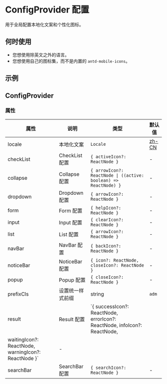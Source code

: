 # ConfigProvider 配置

用于全局配置本地化文案和个性化图标。

## 何时使用

- 您想使用除英文之外的语言。
- 您想使用自己的图标集，而不是内置的 `antd-mobile-icons`。

## 示例

<code src="./demos/demo1.tsx" ></code>

<code src="./demos/demo2.tsx" ></code>

## ConfigProvider

### 属性

| 属性 | 说明 | 类型 | 默认值 |
| --- | --- | --- | --- |
| locale | 本地化文案 | `Locale` | [zh-CN] |
| checkList | CheckList 配置 | `{ activeIcon?: ReactNode }` | - |
| collapse | Collapse 配置 | `{ arrowIcon?: ReactNode \| ((active: boolean) => ReactNode) }` | - |
| dropdown | Dropdown 配置 | `{ arrowIcon?: ReactNode }` | - |
| form | Form 配置 | `{ helpIcon?: ReactNode }` | - |
| input | Input 配置 | `{ clearIcon?: ReactNode }` | - |
| list | List 配置 | `{ arrowIcon?: ReactNode }` | - |
| navBar | NavBar 配置 | `{ backIcon?: ReactNode }` | - |
| noticeBar | NoticeBar 配置 | `{ icon?: ReactNode, closeIcon?: ReactNode }` | - |
| popup | Popup 配置 | `{ closeIcon?: ReactNode }` | - |
| prefixCls | 设置统一样式前缀 | string | `adm` |
| result | Result 配置 | `{ successIcon?: ReactNode, errorIcon?: ReactNode, infoIcon?: ReactNode, |
| waitingIcon?: ReactNode, warningIcon?: ReactNode }` | - |
| searchBar | SearchBar 配置 | `{ searchIcon?: ReactNode }` | - |

[zh-CN]: https://github.com/ant-design/ant-design-mobile/blob/master/src/locales/zh-CN.ts
